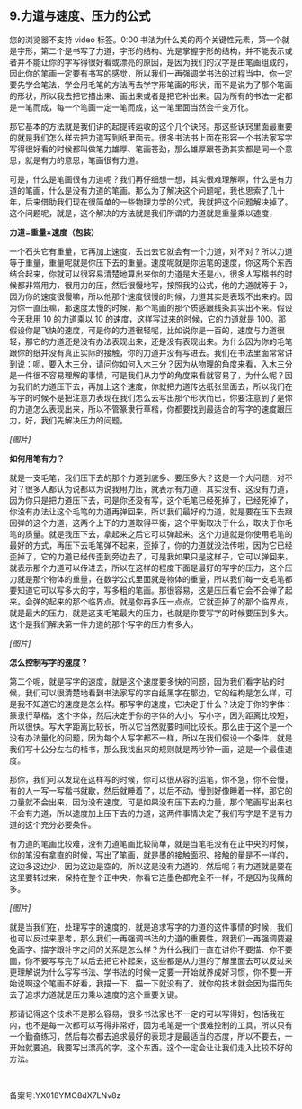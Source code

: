 ## 9.力道与速度、压力的公式
  



您的浏览器不支持 video 标签。0:00
书法为什么美的两个关键性元素，第一个就是字形，第二个是书写了力道，字形的结构、光是掌握字形的结构，并不能表示或者并不能让你的字写得很好看或漂亮的原因，是因为我们的汉字是由笔画组成的，因此你的笔画一定要有书写的感觉，所以我们一再强调学书法的过程当中，你一定要先学会笔法，学会用毛笔的方法再去学字形笔画的形状，而不是说为了那个笔画的形状，所以我去把它描出来、画出来或者是把它补出来。因为所有的书法一定都是一笔而成，每一个笔画一定一笔而成，这一笔里面当然会千变万化。


那它基本的方法就是我们讲的起提转运收的这个几个诀窍。那这些诀窍里面最重要的就是我们怎么样去把力道写到纸里面去。很多书法书上面在形容一个书法家写字写得很好看的时候都叫做笔力雄厚、笔画苍劲，那么雄厚跟苍劲其实都是同一个意思，就是有力的意思，笔画很有力道。


可是，什么是笔画很有力道呢？我们再仔细想一想，其实很难理解啊，什么是有力道的笔画，什么是没有力道的笔画。那么为了解决这个问题呢，我也思索了几十年，后来借助我们现在很简单的一些物理力学的公式，我就把这个问题解决掉了。这个问题呢，就是，这个解决的方法就是我们所谓的力道就是重量乘以速度，


**力道=重量×速度（包装）**


一个石头它有重量，它再加上速度，丢出去它就会有一个力道，对不对？所以力道等于重量，重量呢就是你压下去的重量。速度呢就是你运笔的速度，你这两个东西结合起来，你就可以很容易清楚地算出来你的力道是大还是小，很多人写楷书的时候都非常用力，很用力的压，然后很慢地写，按照我的公式，他的力道就等于 0，因为你的速度很慢嘛，所以他那个速度很慢的时候，力道其实是表现不出来的。因为你一直压嘛，那速度太慢的时候，那个笔画的那个质感跟线条其实出不来。假设今天我用 10 的力道乘以 10 的速度，这样写过来的时候，它的力道就是 100。那假设你是飞快的速度，可是你的力道很轻呢，比如说你是一百的，速度与力道很轻，那它的力道还是没有办法表现出来，还是没有表现出来。为什么因为你的毛笔跟你的纸并没有真正实际的接触，你的力道并没有写进去。我们在书法里面常常讲到说：呃，要入木三分，请问你如何入木三分？因为从物理的角度来看，入木三分是一件很不容易理解的事情，可是我们从力学的角度来看就容易了，为什么呢？因为我们的力道压下去，再加上这个速度，你就把力道传达纸张里面去，所以我们在写字的时候不是把注意力表现在我们怎么去写出那个形状而已，你要注意到了是你的力道怎么表现出来，所以不管篆隶行草楷，你都要找到最适合的写字的速度跟压力，好，我们先解决压力的问题。


*[图片]* 


**如何用笔有力？**


就是一支毛笔，我们压下去的那个力道到底多、要压多大？这是一个大问题，对不对？很多人都认为说都以为说我用力压，就表示有力道，其实没有、这没有力道，因为你只是把力道压下去，可是你还没有写，这个毛笔已经死掉了，已经死掉了，你没有办法让这个毛笔的力道再弹回来，所以我们最好的力道，就是要在压下去跟回弹的这个力道，这两个上下的力道取得平衡，这个平衡取决于什么，取决于你毛笔的质量。就是我压下去，拿起来之后它可以弹起来。这个力道就是你使用毛笔的最好的方式，再压下去毛笔弹不起来，歪掉了，你的力道就没法传啦，因为它已经歪掉了，它的力道已经传歪到旁边去了，可是我如果只是这样子，它可以弹回来，就表示那个力道可以传进去，所以在这样的程度下面是最好的写字的压力，这个压力就是那个物体的重量，在数学公式里面就是物体的重量，所以我们每一支毛笔都要知道它可以写多大的字，写多粗的笔画。那很容易，这是压压看它会不会弹了起来。会弹的起来的那个临界点。就是你再多压一点点，它就歪掉了的那个临界点，就是最大的压力，就是这支毛笔最大的压力，也就是你要写字的时候要压到多大。这个是我们解决第一件力道的那个写字的压力有多大。


*[图片]* 


**怎么控制写字的速度？**


第二个呢，就是写字的速度，就是这个速度要多快的问题，因为我们看字贴的时候，我们可以很清楚地看到书法家写的字白纸黑字在那边，它的结构是怎么样，可是我不知道它的速度是怎么样。那写字的速度，它决定于什么？决定于你的字体：篆隶行草楷，这个字体，然后决定于你的字体的大小。写小字，因为距离比较短，所以很快。写大字距离比较长，所以它当然就要时间比较长。那么由于这个是一个没有办法量化的问题，因为每个人写字都不一样，所以在我们假设一个条件，就是我们写十公分左右的楷书，那么我找出来的规则就是两秒钟一画，这是一个最佳速度。


那你，我们可以发现在这样写的时候，你可以很从容的运笔，你不急，你不会慢，有的人一写一写楷书就歇，然后就睡着了，以后不动，慢到好像睡着一样，那它的力量就不会出来，因为没有速度，可是如果没有压下去的力量，那个笔画写出来也不会有力道，所以速度加上压下去的力道，这两件事情决定了我们写字是不是有力道的这个充分必要条件。


有力道的笔画比较难，没有力道笔画比较简单，就是当笔毛没有在正中央的时候，你的笔没有拿直的时候，写出了笔画，就是墨的接触面积、接触的量是不一样的，这边多这边少，因为这边是空的，所以这是没有力道的，然后呢？有力道就是要在这里要转过来，保持在整个正中央，你看它连墨色都完全不一样，不是因为我蘸的多。


*[图片]* 


就是当我们在，处理写字的速度的，就是追求写字的力道的这件事情的时候，我们也可以反过来思考，那么我们一再强调书法的力道的重要性，跟我们一再强调要避免画字、描字跟补字之间的关系是怎么样？为什么我们一直在讲你不要描、你不要画，你不要写写完了以后去把它补起来，这些都是从力道的了解里面去可以反过来更理解说为什么写写书法、学书法的时候一定要一开始就养成好习惯，你不要一开始说啊这个笔画不好看，我描一下、描一下就没有了。就你的技术就会因为描而失去了追求力道就是压力乘以速度的这个重要关键。


那请记得这个技术不是那么容易，很多书法家也不一定的可以写得好，包括我在内，也不是每一次都可以写得非常好，因为毛笔是一个很难控制的工具，所以只有一个勤奋练习，然后每次都去追求最好的表现才是最适当的态度，所以不要去，一开始就要追，我要写出漂亮的字，这个东西。这个一定会让让我们走入比较不好的方法。


 


备案号:YX018YMO8dX7LNv8z

